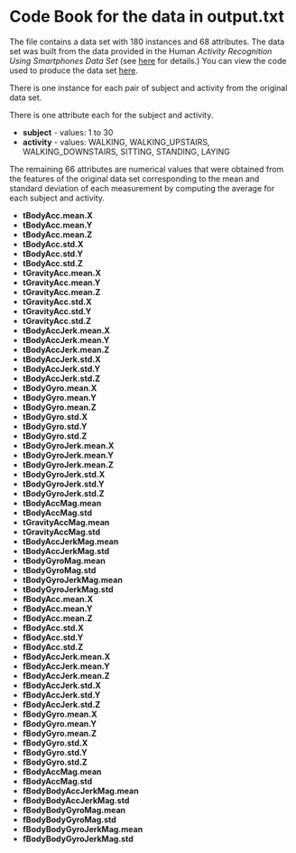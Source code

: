 # Code Book for the data in output.txt

The file contains a data set with 180 instances and 68 attributes. The data set was built from the data provided in the Human *Activity Recognition Using Smartphones Data Set* (see [here](http://archive.ics.uci.edu/ml/datasets/Human+Activity+Recognition+Using+Smartphones) for details.) You can view the code used to produce the data set [here](https://github.com/jhaeberl/DataCleaning/blob/master/run_analysis.R).

There is one instance for each pair of subject and activity from the original data set.

There is one attribute each for the subject and activity.

* __subject__ - values: 1 to 30
* __activity__ - values: WALKING, WALKING\_UPSTAIRS, WALKING\_DOWNSTAIRS, SITTING, STANDING, LAYING

The remaining 66 attributes are numerical values that were obtained from the features of the original data set corresponding to the mean and standard deviation of each measurement by computing the average for each subject and activity. 

* __tBodyAcc.mean.X__
* __tBodyAcc.mean.Y__
* __tBodyAcc.mean.Z__
* __tBodyAcc.std.X__
* __tBodyAcc.std.Y__
* __tBodyAcc.std.Z__
* __tGravityAcc.mean.X__
* __tGravityAcc.mean.Y__
* __tGravityAcc.mean.Z__
* __tGravityAcc.std.X__
* __tGravityAcc.std.Y__
* __tGravityAcc.std.Z__
* __tBodyAccJerk.mean.X__
* __tBodyAccJerk.mean.Y__
* __tBodyAccJerk.mean.Z__
* __tBodyAccJerk.std.X__
* __tBodyAccJerk.std.Y__
* __tBodyAccJerk.std.Z__
* __tBodyGyro.mean.X__
* __tBodyGyro.mean.Y__
* __tBodyGyro.mean.Z__
* __tBodyGyro.std.X__
* __tBodyGyro.std.Y__
* __tBodyGyro.std.Z__
* __tBodyGyroJerk.mean.X__
* __tBodyGyroJerk.mean.Y__
* __tBodyGyroJerk.mean.Z__
* __tBodyGyroJerk.std.X__
* __tBodyGyroJerk.std.Y__
* __tBodyGyroJerk.std.Z__
* __tBodyAccMag.mean__
* __tBodyAccMag.std__
* __tGravityAccMag.mean__
* __tGravityAccMag.std__
* __tBodyAccJerkMag.mean__
* __tBodyAccJerkMag.std__
* __tBodyGyroMag.mean__
* __tBodyGyroMag.std__
* __tBodyGyroJerkMag.mean__
* __tBodyGyroJerkMag.std__
* __fBodyAcc.mean.X__
* __fBodyAcc.mean.Y__
* __fBodyAcc.mean.Z__
* __fBodyAcc.std.X__
* __fBodyAcc.std.Y__
* __fBodyAcc.std.Z__
* __fBodyAccJerk.mean.X__
* __fBodyAccJerk.mean.Y__
* __fBodyAccJerk.mean.Z__
* __fBodyAccJerk.std.X__
* __fBodyAccJerk.std.Y__
* __fBodyAccJerk.std.Z__
* __fBodyGyro.mean.X__
* __fBodyGyro.mean.Y__
* __fBodyGyro.mean.Z__
* __fBodyGyro.std.X__
* __fBodyGyro.std.Y__
* __fBodyGyro.std.Z__
* __fBodyAccMag.mean__
* __fBodyAccMag.std__
* __fBodyBodyAccJerkMag.mean__
* __fBodyBodyAccJerkMag.std__
* __fBodyBodyGyroMag.mean__
* __fBodyBodyGyroMag.std__
* __fBodyBodyGyroJerkMag.mean__
* __fBodyBodyGyroJerkMag.std__
